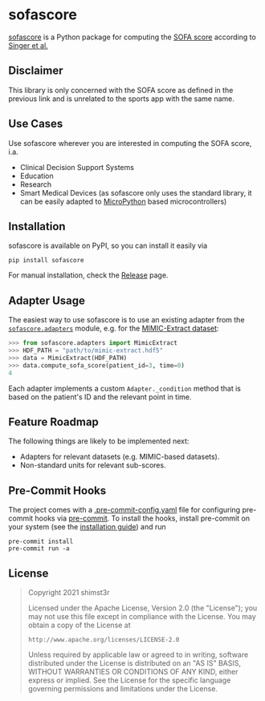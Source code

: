 # sofascore

[sofascore](https://www.github.com/shimst3r/sofascore) is a Python package for computing the [SOFA score](https://en.wikipedia.org/wiki/SOFA_score) according to [Singer et al.](https://doi.org/10.1001%2Fjama.2016.0287)

## Disclaimer

This library is only concerned with the SOFA score as defined in the previous link and is unrelated to the sports app with the same name.

## Use Cases

Use sofascore wherever you are interested in computing the SOFA score, i.a.

- Clinical Decision Support Systems
- Education
- Research
- Smart Medical Devices (as sofascore only uses the standard library, it can be easily adapted to [MicroPython](https://micropython.org) based microcontrollers)

## Installation

sofascore is available on PyPI, so you can install it easily via

```shell
pip install sofascore
```

For manual installation, check the [Release](https://github.com/shimst3r/sofascore/releases/tag/v1.0.0) page.

## Adapter Usage

The easiest way to use sofascore is to use an existing adapter from the [`sofascore.adapters`](./sofascore/adapters.py) module, e.g. for the [MIMIC-Extract dataset](https://arxiv.org/abs/1907.08322):

```python
>>> from sofascore.adapters import MimicExtract
>>> HDF_PATH = "path/to/mimic-extract.hdf5"
>>> data = MimicExtract(HDF_PATH)
>>> data.compute_sofa_score(patient_id=3, time=0)
4
```

Each adapter implements a custom `Adapter._condition` method that is based on the
patient's ID and the relevant point in time.

## Feature Roadmap

The following things are likely to be implemented next:

- Adapters for relevant datasets (e.g. MIMIC-based datasets).
- Non-standard units for relevant sub-scores.

## Pre-Commit Hooks

The project comes with a [.pre-commit-config.yaml](./.pre-commit-config.yaml) file for configuring pre-commit hooks via [pre-commit](https://pre-commit.com). To install the hooks, install pre-commit on your system (see the [installation guide](https://pre-commit.com/#install)) and run

```shell
pre-commit install
pre-commit run -a
```

## License

> Copyright 2021 shimst3r
>
> Licensed under the Apache License, Version 2.0 (the "License");
> you may not use this file except in compliance with the License.
> You may obtain a copy of the License at
>
>     http://www.apache.org/licenses/LICENSE-2.0
>
> Unless required by applicable law or agreed to in writing, software
> distributed under the License is distributed on an "AS IS" BASIS,
> WITHOUT WARRANTIES OR CONDITIONS OF ANY KIND, either express or implied.
> See the License for the specific language governing permissions and
> limitations under the License.
